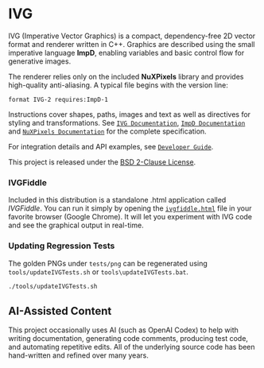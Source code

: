 # IVG

IVG (Imperative Vector Graphics) is a compact, dependency-free 2D vector format and renderer written in C++. Graphics are described using the small imperative language **ImpD**, enabling variables and basic control flow for generative images.

The renderer relies only on the included **NuXPixels** library and provides high-quality anti-aliasing. A typical file begins with the version line:

```
format IVG-2 requires:ImpD-1
```

Instructions cover shapes, paths, images and text as well as directives for styling and transformations. See
[`IVG Documentation`](docs/IVG%20Documentation.md),
[`ImpD Documentation`](docs/ImpD%20Documentation.md) and
[`NuXPixels Documentation`](docs/NuXPixels%20Documentation.md) for the complete specification.

For integration details and API examples, see
[`Developer Guide`](docs/Developer%20Guide.md).

This project is released under the [BSD 2-Clause License](LICENSE).

### IVGFiddle

Included in this distribution is a standalone .html application called _IVGFiddle_. You can run it simply by opening the
[`ivgfiddle.html`][ivgfiddle-link] file in your favorite browser (Google Chrome). It will let you experiment with IVG code
and see the graphical output in real-time.

[ivgfiddle-link]: https://htmlpreview.github.io/?https://github.com/malstrom72/IVG/blob/main/tools/ivgfiddle/output/ivgfiddle.html

### Updating Regression Tests

The golden PNGs under `tests/png` can be regenerated using `tools/updateIVGTests.sh` or `tools\updateIVGTests.bat`. 

```bash
./tools/updateIVGTests.sh
```

## AI-Assisted Content

This project occasionally uses AI (such as OpenAI Codex) to help with writing documentation, generating code comments, producing test code, and automating repetitive edits. All of the underlying source code has been hand-written and refined over many years.
